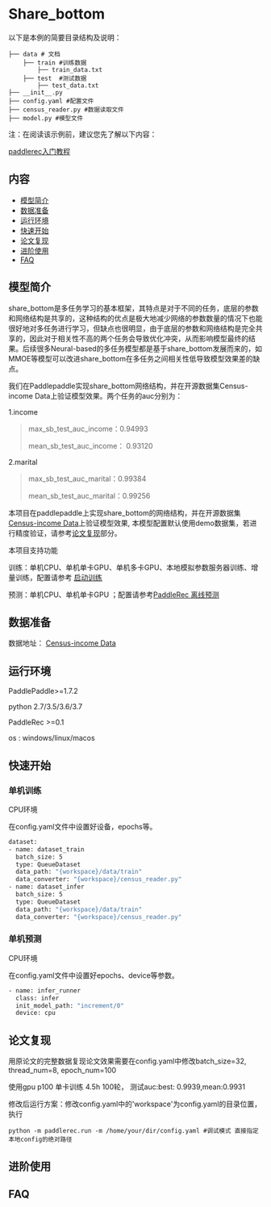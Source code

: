 # Share_bottom

 以下是本例的简要目录结构及说明： 

```
├── data # 文档
	├── train #训练数据
		├── train_data.txt
	├── test  #测试数据
		├── test_data.txt
├── __init__.py 
├── config.yaml #配置文件
├── census_reader.py #数据读取文件
├── model.py #模型文件
```

注：在阅读该示例前，建议您先了解以下内容：

[paddlerec入门教程](https://github.com/PaddlePaddle/PaddleRec/blob/master/README.md)

## 内容

- [模型简介](https://github.com/PaddlePaddle/PaddleRec/tree/master/models/multitask/share-bottom#模型简介)
- [数据准备](https://github.com/PaddlePaddle/PaddleRec/tree/master/models/multitask/share-bottom#数据准备)
- [运行环境](https://github.com/PaddlePaddle/PaddleRec/tree/master/models/multitask/share-bottom#运行环境)
- [快速开始](https://github.com/PaddlePaddle/PaddleRec/tree/master/models/multitask/share-bottom#快速开始)
- [论文复现](https://github.com/PaddlePaddle/PaddleRec/tree/master/models/multitask/share-bottom#论文复现)
- [进阶使用](https://github.com/PaddlePaddle/PaddleRec/tree/master/models/multitask/share-bottom#进阶使用)
- [FAQ](https://github.com/PaddlePaddle/PaddleRec/tree/master/models/multitask/share-bottom#FAQ)

## 模型简介

share_bottom是多任务学习的基本框架，其特点是对于不同的任务，底层的参数和网络结构是共享的，这种结构的优点是极大地减少网络的参数数量的情况下也能很好地对多任务进行学习，但缺点也很明显，由于底层的参数和网络结构是完全共享的，因此对于相关性不高的两个任务会导致优化冲突，从而影响模型最终的结果。后续很多Neural-based的多任务模型都是基于share_bottom发展而来的，如MMOE等模型可以改进share_bottom在多任务之间相关性低导致模型效果差的缺点。

我们在Paddlepaddle实现share_bottom网络结构，并在开源数据集Census-income Data上验证模型效果。两个任务的auc分别为：

1.income

>max_sb_test_auc_income：0.94993
>
>mean_sb_test_auc_income： 0.93120

2.marital

> max_sb_test_auc_marital：0.99384
>
> mean_sb_test_auc_marital：0.99256

本项目在paddlepaddle上实现share_bottom的网络结构，并在开源数据集 [Census-income Data](https://archive.ics.uci.edu/ml/datasets/Census-Income+(KDD) )上验证模型效果, 本模型配置默认使用demo数据集，若进行精度验证，请参考[论文复现](https://github.com/PaddlePaddle/PaddleRec/tree/master/models/multitask/share-bottom#论文复现)部分。

本项目支持功能

训练：单机CPU、单机单卡GPU、单机多卡GPU、本地模拟参数服务器训练、增量训练，配置请参考 [启动训练](https://github.com/PaddlePaddle/PaddleRec/blob/master/doc/train.md)

预测：单机CPU、单机单卡GPU ；配置请参考[PaddleRec 离线预测](https://github.com/PaddlePaddle/PaddleRec/blob/master/doc/predict.md)

## 数据准备

数据地址： [Census-income Data](https://archive.ics.uci.edu/ml/datasets/Census-Income+(KDD) )

## 运行环境

PaddlePaddle>=1.7.2

python 2.7/3.5/3.6/3.7

PaddleRec >=0.1

os : windows/linux/macos

## 快速开始

### 单机训练

CPU环境

在config.yaml文件中设置好设备，epochs等。

```sh
dataset:
- name: dataset_train
  batch_size: 5
  type: QueueDataset
  data_path: "{workspace}/data/train"
  data_converter: "{workspace}/census_reader.py"
- name: dataset_infer
  batch_size: 5
  type: QueueDataset
  data_path: "{workspace}/data/train"
  data_converter: "{workspace}/census_reader.py"
```

### 单机预测

CPU环境

在config.yaml文件中设置好epochs、device等参数。

```sh
- name: infer_runner
  class: infer
  init_model_path: "increment/0"
  device: cpu
```

## 论文复现

用原论文的完整数据复现论文效果需要在config.yaml中修改batch_size=32, thread_num=8, epoch_num=100

使用gpu p100 单卡训练 4.5h 100轮， 测试auc:best: 0.9939,mean:0.9931 

修改后运行方案：修改config.yaml中的'workspace'为config.yaml的目录位置，执行

```text
python -m paddlerec.run -m /home/your/dir/config.yaml #调试模式 直接指定本地config的绝对路径
```

## 进阶使用

## FAQ
